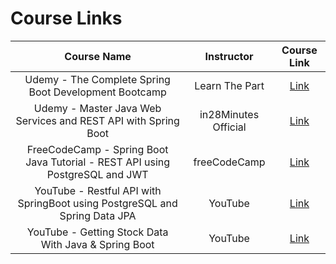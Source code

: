 # Course Links

|                                 Course Name                                  |      Instructor      |                                     Course Link                                      |
| :--------------------------------------------------------------------------: | :------------------: | :----------------------------------------------------------------------------------: |
|            Udemy - The Complete Spring Boot Development Bootcamp             |    Learn The Part    | [Link](https://www.udemy.com/course/the-complete-spring-boot-development-bootcamp/)  |
|        Udemy - Master Java Web Services and REST API with Spring Boot        | in28Minutes Official |          [Link](https://www.udemy.com/course/spring-web-services-tutorial/)          |
| FreeCodeCamp - Spring Boot Java Tutorial - REST API using PostgreSQL and JWT |     freeCodeCamp     | [Link](https://www.youtube.com/watch?v=5VUjP1wMqoE&t=1s&ab_channel=freeCodeCamp.org) |
|  YouTube - Restful API with SpringBoot using PostgreSQL and Spring Data JPA  |       YouTube        |      [Link](https://www.youtube.com/watch?v=ZTxn38j4DJE&ab_channel=2BDeveloper)      |
|             YouTube - Getting Stock Data With Java & Spring Boot             |       YouTube        |       [Link](https://www.youtube.com/watch?v=aDpjiCLr4KM&ab_channel=ShaneLee)        |

